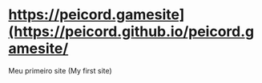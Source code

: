 # https://peicord.gamesite](https://peicord.github.io/peicord.gamesite/
Meu primeiro site (My first site)
